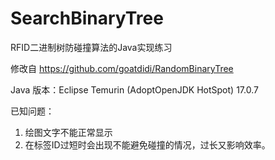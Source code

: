# SearchBinaryTree
 RFID二进制树防碰撞算法的Java实现练习
 
修改自 https://github.com/goatdidi/RandomBinaryTree

Java 版本：Eclipse Temurin (AdoptOpenJDK HotSpot) 17.0.7

已知问题：
1. 绘图文字不能正常显示
2. 在标签ID过短时会出现不能避免碰撞的情况，过长又影响效率。
